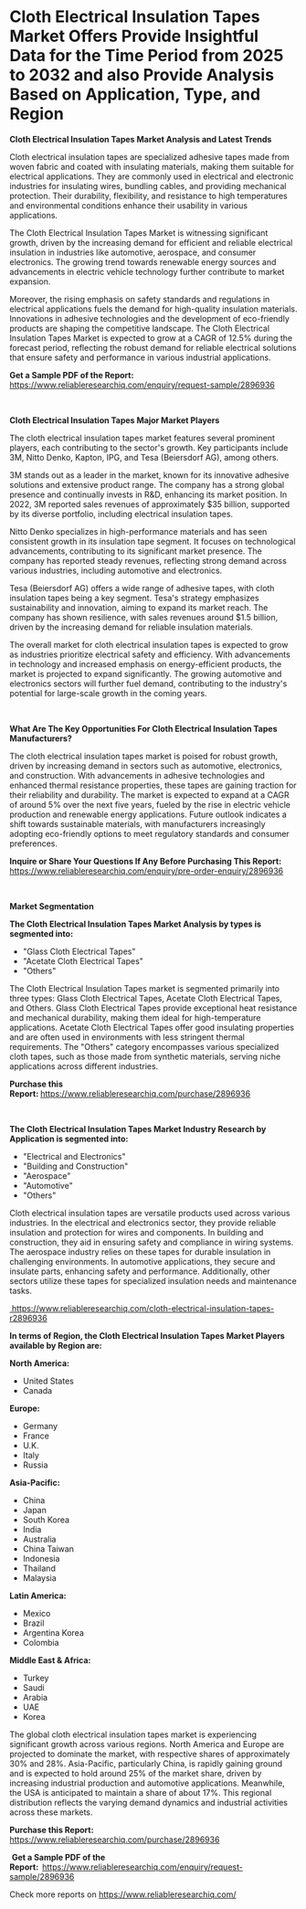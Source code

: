 <p><h1>Cloth Electrical Insulation Tapes Market Offers Provide Insightful Data for the Time Period from 2025 to 2032 and also Provide Analysis Based on Application, Type, and Region</h1></p><p><strong>Cloth Electrical Insulation Tapes Market Analysis and Latest Trends</strong></p>
<p><p>Cloth electrical insulation tapes are specialized adhesive tapes made from woven fabric and coated with insulating materials, making them suitable for electrical applications. They are commonly used in electrical and electronic industries for insulating wires, bundling cables, and providing mechanical protection. Their durability, flexibility, and resistance to high temperatures and environmental conditions enhance their usability in various applications.</p><p>The Cloth Electrical Insulation Tapes Market is witnessing significant growth, driven by the increasing demand for efficient and reliable electrical insulation in industries like automotive, aerospace, and consumer electronics. The growing trend towards renewable energy sources and advancements in electric vehicle technology further contribute to market expansion.</p><p>Moreover, the rising emphasis on safety standards and regulations in electrical applications fuels the demand for high-quality insulation materials. Innovations in adhesive technologies and the development of eco-friendly products are shaping the competitive landscape. The Cloth Electrical Insulation Tapes Market is expected to grow at a CAGR of 12.5% during the forecast period, reflecting the robust demand for reliable electrical solutions that ensure safety and performance in various industrial applications.</p></p>
<p><strong>Get a Sample PDF of the Report:&nbsp;</strong> <a href="https://www.reliableresearchiq.com/enquiry/request-sample/2896936?utm_campaign=3006&utm_medium=2&utm_source=Github&utm_content=ia&utm_term=15032025&utm_id=cloth-electrical-insulation-tapes">https://www.reliableresearchiq.com/enquiry/request-sample/2896936</a></p>
<p>&nbsp;</p>
<p><strong>Cloth Electrical Insulation Tapes Major Market Players</strong></p>
<p><p>The cloth electrical insulation tapes market features several prominent players, each contributing to the sector's growth. Key participants include 3M, Nitto Denko, Kapton, IPG, and Tesa (Beiersdorf AG), among others. </p><p>3M stands out as a leader in the market, known for its innovative adhesive solutions and extensive product range. The company has a strong global presence and continually invests in R&D, enhancing its market position. In 2022, 3M reported sales revenues of approximately $35 billion, supported by its diverse portfolio, including electrical insulation tapes.</p><p>Nitto Denko specializes in high-performance materials and has seen consistent growth in its insulation tape segment. It focuses on technological advancements, contributing to its significant market presence. The company has reported steady revenues, reflecting strong demand across various industries, including automotive and electronics.</p><p>Tesa (Beiersdorf AG) offers a wide range of adhesive tapes, with cloth insulation tapes being a key segment. Tesa's strategy emphasizes sustainability and innovation, aiming to expand its market reach. The company has shown resilience, with sales revenues around $1.5 billion, driven by the increasing demand for reliable insulation materials.</p><p>The overall market for cloth electrical insulation tapes is expected to grow as industries prioritize electrical safety and efficiency. With advancements in technology and increased emphasis on energy-efficient products, the market is projected to expand significantly. The growing automotive and electronics sectors will further fuel demand, contributing to the industry's potential for large-scale growth in the coming years.</p></p>
<p>&nbsp;</p>
<p><strong>What Are The Key Opportunities For Cloth Electrical Insulation Tapes Manufacturers?</strong></p>
<p><p>The cloth electrical insulation tapes market is poised for robust growth, driven by increasing demand in sectors such as automotive, electronics, and construction. With advancements in adhesive technologies and enhanced thermal resistance properties, these tapes are gaining traction for their reliability and durability. The market is expected to expand at a CAGR of around 5% over the next five years, fueled by the rise in electric vehicle production and renewable energy applications. Future outlook indicates a shift towards sustainable materials, with manufacturers increasingly adopting eco-friendly options to meet regulatory standards and consumer preferences.</p></p>
<p><strong>Inquire or Share Your Questions If Any Before Purchasing This Report:</strong> <a href="https://www.reliableresearchiq.com/enquiry/pre-order-enquiry/2896936?utm_campaign=3006&utm_medium=2&utm_source=Github&utm_content=ia&utm_term=15032025&utm_id=cloth-electrical-insulation-tapes">https://www.reliableresearchiq.com/enquiry/pre-order-enquiry/2896936</a></p>
<p>&nbsp;</p>
<p><strong>Market Segmentation</strong></p>
<p><strong>The Cloth Electrical Insulation Tapes Market Analysis by types is segmented into:</strong></p>
<p><ul><li>"Glass Cloth Electrical Tapes"</li><li>"Acetate Cloth Electrical Tapes"</li><li>"Others"</li></ul></p>
<p><p>The Cloth Electrical Insulation Tapes market is segmented primarily into three types: Glass Cloth Electrical Tapes, Acetate Cloth Electrical Tapes, and Others. Glass Cloth Electrical Tapes provide exceptional heat resistance and mechanical durability, making them ideal for high-temperature applications. Acetate Cloth Electrical Tapes offer good insulating properties and are often used in environments with less stringent thermal requirements. The "Others" category encompasses various specialized cloth tapes, such as those made from synthetic materials, serving niche applications across different industries.</p></p>
<p><strong>Purchase this Report:&nbsp;</strong><a href="https://www.reliableresearchiq.com/purchase/2896936?utm_campaign=3006&utm_medium=2&utm_source=Github&utm_content=ia&utm_term=15032025&utm_id=cloth-electrical-insulation-tapes">https://www.reliableresearchiq.com/purchase/2896936</a></p>
<p>&nbsp;</p>
<p><strong>The Cloth Electrical Insulation Tapes Market Industry Research by Application is segmented into:</strong></p>
<p><ul><li>"Electrical and Electronics"</li><li>"Building and Construction"</li><li>"Aerospace"</li><li>"Automotive"</li><li>"Others"</li></ul></p>
<p><p>Cloth electrical insulation tapes are versatile products used across various industries. In the electrical and electronics sector, they provide reliable insulation and protection for wires and components. In building and construction, they aid in ensuring safety and compliance in wiring systems. The aerospace industry relies on these tapes for durable insulation in challenging environments. In automotive applications, they secure and insulate parts, enhancing safety and performance. Additionally, other sectors utilize these tapes for specialized insulation needs and maintenance tasks.</p></p>
<p><a href="https://www.reliableresearchiq.com/cloth-electrical-insulation-tapes-r2896936?utm_campaign=3006&utm_medium=2&utm_source=Github&utm_content=ia&utm_term=15032025&utm_id=cloth-electrical-insulation-tapes">&nbsp;https://www.reliableresearchiq.com/cloth-electrical-insulation-tapes-r2896936</a></p>
<p><strong>In terms of Region, the Cloth Electrical Insulation Tapes Market Players available by Region are:</strong></p>
<p>
    <p> <strong> North America: </strong>
        <ul>
            <li>United States</li>
            <li>Canada</li>
        </ul>
        </p> 
    <p> <strong> Europe: </strong>
        <ul>
            <li>Germany</li>
            <li>France</li>
            <li>U.K.</li>
            <li>Italy</li>
            <li>Russia</li>
        </ul>
        </p> 
    <p> <strong> Asia-Pacific: </strong>
        <ul>
            <li>China</li>
            <li>Japan</li>
            <li>South Korea</li>
            <li>India</li>
            <li>Australia</li>
            <li>China Taiwan</li>
            <li>Indonesia</li>
            <li>Thailand</li>
            <li>Malaysia</li>
        </ul>
        </p> 
    <p> <strong> Latin America: </strong>
        <ul>
            <li>Mexico</li>
            <li>Brazil</li>
            <li>Argentina Korea</li>
            <li>Colombia</li>
        </ul>
        </p> 
    <p> <strong> Middle East & Africa: </strong>
        <ul>
            <li>Turkey</li>
            <li>Saudi</li>
            <li>Arabia</li>
            <li>UAE</li>
            <li>Korea</li>
        </ul>
    </p>
    </p>
<p><p>The global cloth electrical insulation tapes market is experiencing significant growth across various regions. North America and Europe are projected to dominate the market, with respective shares of approximately 30% and 28%. Asia-Pacific, particularly China, is rapidly gaining ground and is expected to hold around 25% of the market share, driven by increasing industrial production and automotive applications. Meanwhile, the USA is anticipated to maintain a share of about 17%. This regional distribution reflects the varying demand dynamics and industrial activities across these markets.</p></p>
<p><strong>Purchase this Report: </strong><a href="https://www.reliableresearchiq.com/purchase/2896936?utm_campaign=3006&utm_medium=2&utm_source=Github&utm_content=ia&utm_term=15032025&utm_id=cloth-electrical-insulation-tapes">https://www.reliableresearchiq.com/purchase/2896936</a></p>
<p>&nbsp;<strong>Get a Sample PDF of the Report:&nbsp;&nbsp;</strong><a href="https://www.reliableresearchiq.com/enquiry/request-sample/2896936?utm_campaign=3006&utm_medium=2&utm_source=Github&utm_content=ia&utm_term=15032025&utm_id=cloth-electrical-insulation-tapes">https://www.reliableresearchiq.com/enquiry/request-sample/2896936</a></p>
<p><strong></strong></p>
<p>Check more reports on <a href="https://www.reliableresearchiq.com/?utm_campaign=3006&utm_medium=2&utm_source=Github&utm_content=ia&utm_term=15032025&utm_id=cloth-electrical-insulation-tapes">https://www.reliableresearchiq.com/</a></p>